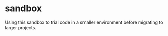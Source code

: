 # sandbox
Using this sandbox to trial code in a smaller environment before migrating to larger projects. 
